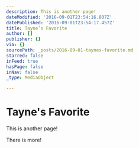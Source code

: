 ```yaml
---
description: This is another page!
dateModified: '2016-09-01T23:54:16.807Z'
datePublished: '2016-09-01T23:54:17.457Z'
title: Tayne’s Favorite
author: []
publisher: {}
via: {}
sourcePath: _posts/2016-09-01-taynes-favorite.md
starred: false
inFeed: true
hasPage: false
inNav: false
_type: MediaObject

---
```

# Tayne's Favorite

This is another page!

There is more!